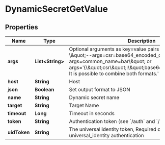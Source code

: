 

# DynamicSecretGetValue


## Properties

| Name | Type | Description | Notes |
|------------ | ------------- | ------------- | -------------|
|**args** | **List&lt;String&gt;** | Optional arguments as key&#x3D;value pairs or JSON strings, e.g - \\\&quot;--args&#x3D;csr&#x3D;base64_encoded_csr --args&#x3D;common_name&#x3D;bar\\\&quot; or args&#x3D;&#39;{\\\&quot;csr\\\&quot;:\\\&quot;base64_encoded_csr\\\&quot;}. It is possible to combine both formats.&#39; |  [optional] |
|**host** | **String** | Host |  [optional] |
|**json** | **Boolean** | Set output format to JSON |  [optional] |
|**name** | **String** | Dynamic secret name |  |
|**target** | **String** | Target Name |  [optional] |
|**timeout** | **Long** | Timeout in seconds |  [optional] |
|**token** | **String** | Authentication token (see &#x60;/auth&#x60; and &#x60;/configure&#x60;) |  [optional] |
|**uidToken** | **String** | The universal identity token, Required only for universal_identity authentication |  [optional] |



